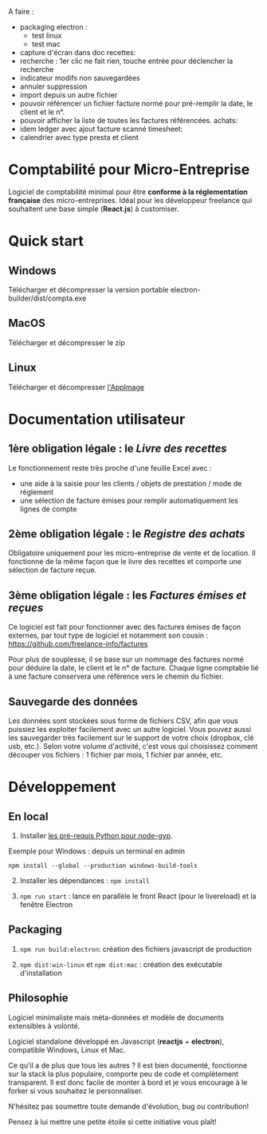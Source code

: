 A faire :
- packaging electron : 
  - test linux
  - test mac 
- capture d'écran dans doc
recettes: 
 - recherche : 1er clic ne fait rien, touche entrée pour déclencher la recherche
 - indicateur modifs non sauvegardées
 - annuler suppression
 - import depuis un autre fichier
 - pouvoir référencer un fichier facture normé pour pré-remplir la date, le client et le n°.
 - pouvoir afficher la liste de toutes les factures référencées.
achats:
 - idem ledger avec ajout facture scanné
timesheet:
 - calendrier avec type presta et client

# Comptabilité pour Micro-Entreprise

Logiciel de comptabilité minimal pour être **conforme à la réglementation française** des micro-entreprises.
Idéal pour les développeur freelance qui souhaitent une base simple (**React.js**) à customiser.

# Quick start

## Windows

Télécharger et décompresser la version portable electron-builder/dist/compta.exe

## MacOS

Télécharger et décompresser le zip 

## Linux

Télécharger et décompresser [l'AppImage](https://docs.appimage.org/introduction/quickstart.html#ref-quickstart)

# Documentation utilisateur

## 1ère obligation légale : le _Livre des recettes_

Le fonctionnement reste très proche d'une feuille Excel avec :
- une aide à la saisie pour les clients / objets de prestation / mode de règlement
- une sélection de facture émises pour remplir automatiquement les lignes de compte

## 2ème obligation légale : le _Registre des achats_

Obligatoire uniquement pour les micro-entreprise de vente et de location.
Il fonctionne de la même façon que le livre des recettes et comporte une sélection de facture reçue.

## 3ème obligation légale : les _Factures émises et reçues_ 

Ce logiciel est fait pour fonctionner avec des factures émises de façon externes, par tout type de logiciel et notamment son cousin :
https://github.com/freelance-info/factures

Pour plus de souplesse, il se base sur un nommage des factures normé pour déduire la date, le client et le n° de facture.
Chaque ligne comptable lié à une facture conservera une référence vers le chemin du fichier.

## Sauvegarde des données

Les données sont stockées sous forme de fichiers CSV, afin que vous puissiez les exploiter facilement avec un autre logiciel.
Vous pouvez aussi les sauvegarder très facilement sur le support de votre choix (dropbox, clé usb, etc.).
Selon votre volume d'activité, c'est vous qui choisissez comment découper vos fichiers : 1 fichier par mois, 1 fichier par année, etc.


# Développement

## En local

1. Installer [les pré-requis Python pour node-gyp](https://github.com/nodejs/node-gyp#Installation).

Exemple pour Windows : depuis un terminal en admin 

```
npm install --global --production windows-build-tools
```

2. Installer les dépendances : `npm install`

3. `npm run start` : lance en parallèle le front React (pour le livereload) et la fenêtre Electron 

## Packaging

1. `npm run build:electron`: création des fichiers javascript de production

2. `npm dist:win-linux` et `npm dist:mac` : création des exécutable d'installation

## Philosophie

Logiciel minimaliste mais méta-données et modèle de documents extensibles à volonté.

Logiciel standalone développé en Javascript (**reactjs** + **electron**), compatible Windows, Linux et Mac.

Ce qu'il a de plus que tous les autres ? Il est bien documenté, fonctionne sur la stack la plus populaire, comporte peu de code et complètement transparent. Il est donc facile de monter à bord et je vous encourage à le forker si vous souhaitez le personnaliser. 

N'hésitez pas soumettre toute demande d'évolution, bug ou contribution! 

Pensez à lui mettre une petite étoile si cette initiative vous plaît!



